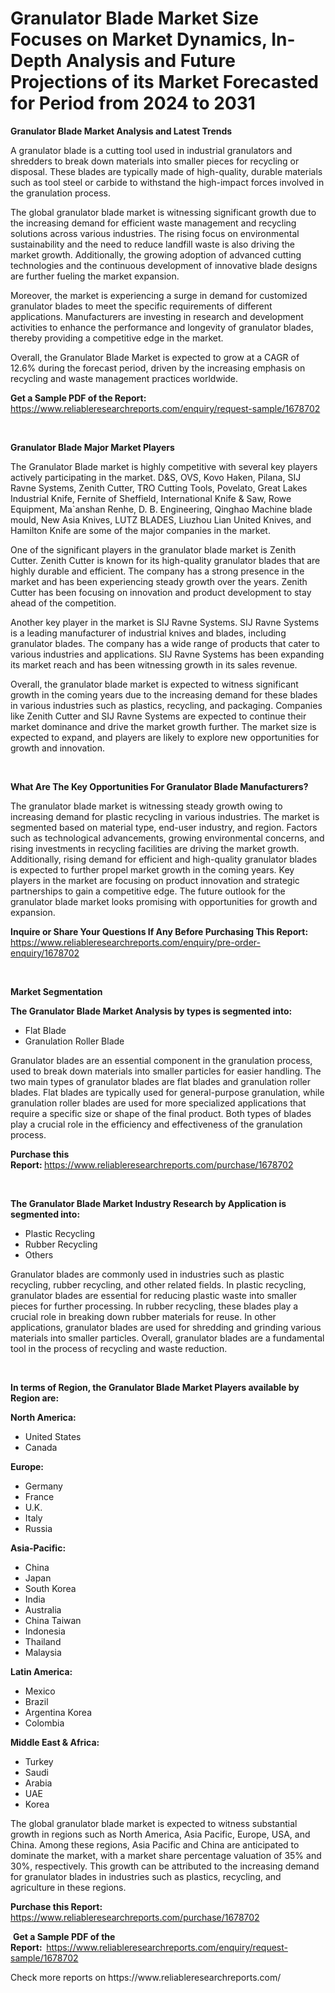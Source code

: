 <p><h1>Granulator Blade Market Size Focuses on Market Dynamics, In-Depth Analysis and Future Projections of its Market Forecasted for Period from 2024 to 2031</h1></p><p><strong>Granulator Blade Market Analysis and Latest Trends</strong></p>
<p><p>A granulator blade is a cutting tool used in industrial granulators and shredders to break down materials into smaller pieces for recycling or disposal. These blades are typically made of high-quality, durable materials such as tool steel or carbide to withstand the high-impact forces involved in the granulation process.</p><p>The global granulator blade market is witnessing significant growth due to the increasing demand for efficient waste management and recycling solutions across various industries. The rising focus on environmental sustainability and the need to reduce landfill waste is also driving the market growth. Additionally, the growing adoption of advanced cutting technologies and the continuous development of innovative blade designs are further fueling the market expansion.</p><p>Moreover, the market is experiencing a surge in demand for customized granulator blades to meet the specific requirements of different applications. Manufacturers are investing in research and development activities to enhance the performance and longevity of granulator blades, thereby providing a competitive edge in the market.</p><p>Overall, the Granulator Blade Market is expected to grow at a CAGR of 12.6% during the forecast period, driven by the increasing emphasis on recycling and waste management practices worldwide.</p></p>
<p><strong>Get a Sample PDF of the Report:&nbsp;</strong> <a href="https://www.reliableresearchreports.com/enquiry/request-sample/1678702">https://www.reliableresearchreports.com/enquiry/request-sample/1678702</a></p>
<p>&nbsp;</p>
<p><strong>Granulator Blade Major Market Players</strong></p>
<p><p>The Granulator Blade market is highly competitive with several key players actively participating in the market. D&S, OVS, Kovo Haken, Pilana, SIJ Ravne Systems, Zenith Cutter, TRO Cutting Tools, Povelato, Great Lakes Industrial Knife, Fernite of Sheffield, International Knife & Saw, Rowe Equipment, Ma`anshan Renhe, D. B. Engineering, Qinghao Machine blade mould, New Asia Knives, LUTZ BLADES, Liuzhou Lian United Knives, and Hamilton Knife are some of the major companies in the market.</p><p>One of the significant players in the granulator blade market is Zenith Cutter. Zenith Cutter is known for its high-quality granulator blades that are highly durable and efficient. The company has a strong presence in the market and has been experiencing steady growth over the years. Zenith Cutter has been focusing on innovation and product development to stay ahead of the competition.</p><p>Another key player in the market is SIJ Ravne Systems. SIJ Ravne Systems is a leading manufacturer of industrial knives and blades, including granulator blades. The company has a wide range of products that cater to various industries and applications. SIJ Ravne Systems has been expanding its market reach and has been witnessing growth in its sales revenue.</p><p>Overall, the granulator blade market is expected to witness significant growth in the coming years due to the increasing demand for these blades in various industries such as plastics, recycling, and packaging. Companies like Zenith Cutter and SIJ Ravne Systems are expected to continue their market dominance and drive the market growth further. The market size is expected to expand, and players are likely to explore new opportunities for growth and innovation.</p></p>
<p>&nbsp;</p>
<p><strong>What Are The Key Opportunities For Granulator Blade Manufacturers?</strong></p>
<p><p>The granulator blade market is witnessing steady growth owing to increasing demand for plastic recycling in various industries. The market is segmented based on material type, end-user industry, and region. Factors such as technological advancements, growing environmental concerns, and rising investments in recycling facilities are driving the market growth. Additionally, rising demand for efficient and high-quality granulator blades is expected to further propel market growth in the coming years. Key players in the market are focusing on product innovation and strategic partnerships to gain a competitive edge. The future outlook for the granulator blade market looks promising with opportunities for growth and expansion.</p></p>
<p><strong>Inquire or Share Your Questions If Any Before Purchasing This Report:</strong> <a href="https://www.reliableresearchreports.com/enquiry/pre-order-enquiry/1678702">https://www.reliableresearchreports.com/enquiry/pre-order-enquiry/1678702</a></p>
<p>&nbsp;</p>
<p><strong>Market Segmentation</strong></p>
<p><strong>The Granulator Blade Market Analysis by types is segmented into:</strong></p>
<p><ul><li>Flat Blade</li><li>Granulation Roller Blade</li></ul></p>
<p><p>Granulator blades are an essential component in the granulation process, used to break down materials into smaller particles for easier handling. The two main types of granulator blades are flat blades and granulation roller blades. Flat blades are typically used for general-purpose granulation, while granulation roller blades are used for more specialized applications that require a specific size or shape of the final product. Both types of blades play a crucial role in the efficiency and effectiveness of the granulation process.</p></p>
<p><strong>Purchase this Report:&nbsp;</strong><a href="https://www.reliableresearchreports.com/purchase/1678702">https://www.reliableresearchreports.com/purchase/1678702</a></p>
<p>&nbsp;</p>
<p><strong>The Granulator Blade Market Industry Research by Application is segmented into:</strong></p>
<p><ul><li>Plastic Recycling</li><li>Rubber Recycling</li><li>Others</li></ul></p>
<p><p>Granulator blades are commonly used in industries such as plastic recycling, rubber recycling, and other related fields. In plastic recycling, granulator blades are essential for reducing plastic waste into smaller pieces for further processing. In rubber recycling, these blades play a crucial role in breaking down rubber materials for reuse. In other applications, granulator blades are used for shredding and grinding various materials into smaller particles. Overall, granulator blades are a fundamental tool in the process of recycling and waste reduction.</p></p>
<p>&nbsp;</p>
<p><strong>In terms of Region, the Granulator Blade Market Players available by Region are:</strong></p>
<p>
    <p> <strong> North America: </strong>
        <ul>
            <li>United States</li>
            <li>Canada</li>
        </ul>
        </p> 
    <p> <strong> Europe: </strong>
        <ul>
            <li>Germany</li>
            <li>France</li>
            <li>U.K.</li>
            <li>Italy</li>
            <li>Russia</li>
        </ul>
        </p> 
    <p> <strong> Asia-Pacific: </strong>
        <ul>
            <li>China</li>
            <li>Japan</li>
            <li>South Korea</li>
            <li>India</li>
            <li>Australia</li>
            <li>China Taiwan</li>
            <li>Indonesia</li>
            <li>Thailand</li>
            <li>Malaysia</li>
        </ul>
        </p> 
    <p> <strong> Latin America: </strong>
        <ul>
            <li>Mexico</li>
            <li>Brazil</li>
            <li>Argentina Korea</li>
            <li>Colombia</li>
        </ul>
        </p> 
    <p> <strong> Middle East & Africa: </strong>
        <ul>
            <li>Turkey</li>
            <li>Saudi</li>
            <li>Arabia</li>
            <li>UAE</li>
            <li>Korea</li>
        </ul>
    </p>
    </p>
<p><p>The global granulator blade market is expected to witness substantial growth in regions such as North America, Asia Pacific, Europe, USA, and China. Among these regions, Asia Pacific and China are anticipated to dominate the market, with a market share percentage valuation of 35% and 30%, respectively. This growth can be attributed to the increasing demand for granulator blades in industries such as plastics, recycling, and agriculture in these regions.</p></p>
<p><strong>Purchase this Report: </strong><a href="https://www.reliableresearchreports.com/purchase/1678702">https://www.reliableresearchreports.com/purchase/1678702</a></p>
<p>&nbsp;<strong>Get a Sample PDF of the Report:&nbsp;&nbsp;</strong><a href="https://www.reliableresearchreports.com/enquiry/request-sample/1678702">https://www.reliableresearchreports.com/enquiry/request-sample/1678702</a></p>
<p><strong></strong></p>
<p>Check more reports on https://www.reliableresearchreports.com/</p>